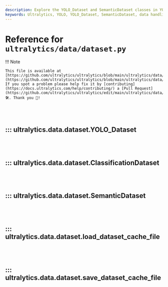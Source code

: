 ```yaml
---
description: Explore the YOLO_Dataset and SemanticDataset classes in YOLO data. Learn how to efficiently handle and manipulate your data with Ultralytics.
keywords: Ultralytics, YOLO, YOLO_Dataset, SemanticDataset, data handling, data manipulation
---
```


# Reference for `ultralytics/data/dataset.py`

!!! Note

    This file is available at [https://github.com/ultralytics/ultralytics/blob/main/ultralytics/data/dataset.py](https://github.com/ultralytics/ultralytics/blob/main/ultralytics/data/dataset.py). If you spot a problem please help fix it by [contributing](https://docs.ultralytics.com/help/contributing/) a [Pull Request](https://github.com/ultralytics/ultralytics/edit/main/ultralytics/data/dataset.py) 🛠️. Thank you 🙏!

<br><br>

## ::: ultralytics.data.dataset.YOLO_Dataset

<br><br>

## ::: ultralytics.data.dataset.ClassificationDataset

<br><br>

## ::: ultralytics.data.dataset.SemanticDataset

<br><br>

## ::: ultralytics.data.dataset.load_dataset_cache_file

<br><br>

## ::: ultralytics.data.dataset.save_dataset_cache_file

<br><br>
